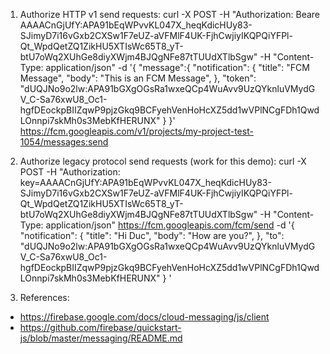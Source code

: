 1. Authorize HTTP v1 send requests:
curl -X POST -H "Authorization: Beare AAAACnGjUfY:APA91bEqWPvvKL047X_heqKdicHUy83-SJimyD7i16vGxb2CXSw1F7eUZ-aVFMlF4UK-FjhCwjiyIKQPQiYFPl-Qt_WpdQetZQ1ZikHU5XTIsWc65T8_yT-btU7oWq2XUhGe8diyXWjm4BJQgNFe87tTUUdXTlbSgw" -H "Content-Type: application/json" -d '{
"message":{
  "notification": {
    "title": "FCM Message",
    "body": "This is an FCM Message",
  },
  "token": "dUQJNo9o2lw:APA91bGXgOGsRa1wxeQCp4WuAvv9UzQYknluVMydGV_C-Sa76xwU8_Oc1-hgfDEockpBIIZqwP9pjzGkq9BCFyehVenHoHcXZ5dd1wVPlNCgFDh1QwdLOnnpi7skMh0s3MebKfHERUNX"
  }
}' https://fcm.googleapis.com/v1/projects/my-project-test-1054/messages:send

2. Authorize legacy protocol send requests (work for this demo):
curl -X POST -H "Authorization: key=AAAACnGjUfY:APA91bEqWPvvKL047X_heqKdicHUy83-SJimyD7i16vGxb2CXSw1F7eUZ-aVFMlF4UK-FjhCwjiyIKQPQiYFPl-Qt_WpdQetZQ1ZikHU5XTIsWc65T8_yT-btU7oWq2XUhGe8diyXWjm4BJQgNFe87tTUUdXTlbSgw" -H "Content-Type: application/json" https://fcm.googleapis.com/fcm/send -d '{
"notification": {
    "title": "Hi Duc",
    "body": "How are you?",
  },
  "to": "dUQJNo9o2lw:APA91bGXgOGsRa1wxeQCp4WuAvv9UzQYknluVMydGV_C-Sa76xwU8_Oc1-hgfDEockpBIIZqwP9pjzGkq9BCFyehVenHoHcXZ5dd1wVPlNCgFDh1QwdLOnnpi7skMh0s3MebKfHERUNX"
  }
'

3. References:
- https://firebase.google.com/docs/cloud-messaging/js/client
- https://github.com/firebase/quickstart-js/blob/master/messaging/README.md
